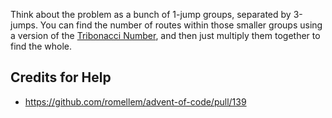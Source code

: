 Think about the problem as a bunch of 1-jump groups, separated by 3-jumps. You can find the number of routes within those smaller groups using a version of the [Tribonacci Number](https://mathworld.wolfram.com/TribonacciNumber.html), and then just multiply them together to find the whole. 

## Credits for Help
 - https://github.com/romellem/advent-of-code/pull/139